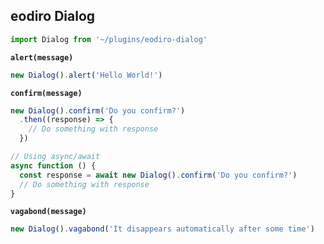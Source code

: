 ## eodiro Dialog

```ts
import Dialog from '~/plugins/eodiro-dialog'
```

**`alert(message)`**

```ts
new Dialog().alert('Hello World!')
```

**`confirm(message)`**

```ts
new Dialog().confirm('Do you confirm?')
  .then((response) => {
    // Do something with response
  })

// Using async/await
async function () {
  const response = await new Dialog().confirm('Do you confirm?')
  // Do something with response
}
```

**`vagabond(message)`**

```ts
new Dialog().vagabond('It disappears automatically after some time')